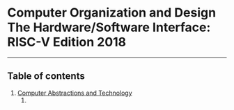 # Computer Organization and Design The Hardware/Software Interface: RISC-V Edition 2018
_____________

## Table of contents <a name="tof"></a>
1. [Computer Abstractions and Technology](#1)
   1. [](#11)


